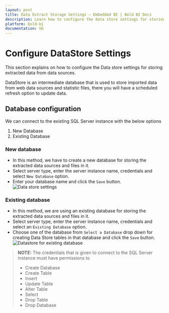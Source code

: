 ```yaml
---
layout: post
title: Data Extract Storage Settings – Embedded BI | Bold BI Docs
description: Learn how to configure the data store settings for storing extracted data from data sources in Bold BI.
platform: bold-bi
documentation: UG
---
```


# Configure DataStore Settings

This section explains on how to configure the Data store settings for storing extracted data from data sources. 

DataStore is an intermediate database that is used to store imported data from web data sources and statistic files, there you will have a scheduled refresh option to update data.

## Database configuration

We can connect to the existing SQL Server instance with the below options
1. New Database
2. Existing Database

### New database

* In this method, we have to create a new database for storing the extracted data sources and files in it.  
* Select server type, enter the server instance name, credentials and select `New Database` option.  
* Enter your database name and click the `Save` button.  
![Data store settings](/bold-bi-docs/static/assets/embedded/site-administration/images/datastore-settings.png#width=65%)  

### Existing database
* In this method, we are using an existing database for storing the extracted data sources and files in it.        
* Select server type, enter the server instance name, credentials and select an `Existing Database` option.  
* Choose one of the database from `Select a Database` drop down for creating Data Store tables in that database and click the `Save` button.  
![Datastore for existing database](/bold-bi-docs/static/assets/embedded/site-administration/images/datastore-existing-db.png#width=65%)  
     
> **NOTE:**  The credentials that is given to connect to the SQL Server instance must have permissions to 
>  * Create Database
>  * Create Table
>  * Insert
>  * Update Table
>  * Alter Table
>  * Select
>  * Drop Table
>  * Drop Database 
